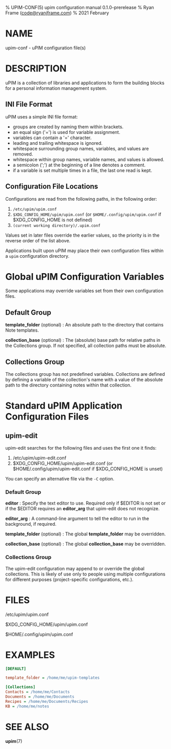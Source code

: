 % UPIM-CONF(5) upim configuration manual 0.1.0-prerelease
% Ryan Frame (code@ryanjframe.com)
% 2021 February

# NAME

upim-conf - uPIM configuration file(s)


# DESCRIPTION

uPIM is a collection of libraries and applications to form the building blocks
for a personal information management system.


## INI File Format

uPIM uses a simple INI file format:

- groups are created by naming them within brackets.
- an equal sign ('=') is used for variable assignment.
- variables can contain a '=' character.
- leading and trailing whitespace is ignored.
- whitespace surrounding group names, variables, and values are removed.
- whitespace within group names, variable names, and values is allowed.
- a semicolon (';') at the beginning of a line denotes a comment.
- if a variable is set multiple times in a file, the last one read is kept.


## Configuration File Locations

Configurations are read from the following paths, in the following order:

1. `/etc/upim/upim.conf`
2. `$XDG_CONFIG_HOME/upim/upim.conf` (or `$HOME/.config/upim/upim.conf` if
   $XDG_CONFIG_HOME is not defined)
3. `(current working directory)/.upim.conf`

Values set in later files override the earlier values, so the priority is in the
reverse order of the list above.

Applications built upon uPIM may place their own configuration files within a
`upim` configuration directory.


# Global uPIM Configuration Variables

Some applications may override variables set from their own configuration files.


## Default Group

**template_folder** (optional)
: An absolute path to the directory that contains Note templates.

**collection_base** (optional)
: The (absolute) base path for relative paths in the Collections group. If not
  specified, all collection paths must be absolute.


## Collections Group

The collections group has not predefined variables. Collections are defined by
defining a variable of the collection's name with a value of the absolute path
to the directory containing notes within that collection.


# Standard uPIM Application Configuration Files

## upim-edit

upim-edit searches for the following files and uses the first one it finds:

1. /etc/upim/upim-edit.conf
2. $XDG_CONFIG_HOME/upim/upim-edit.conf (or $HOME/.config/upim/upim-edit.conf if
   $XDG_CONFIG_HOME is unset)

You can specify an alternative file via the `-C` option.


### Default Group

**editor**
: Specify the text editor to use. Required only if $EDITOR is not set or if the
  $EDITOR requires an **editor_arg** that upim-edit does not recognize.

**editor_arg**
: A command-line argument to tell the editor to run in the background, if
  required.

**template_folder** (optional)
: The global **template_folder** may be overridden.

**collection_base** (optional)
: The global **collection_base** may be overridden.


### Collections Group

The upim-edit configuration may append to or override the global collections.
This is likely of use only to people using multiple configurations for different
purposes (project-specific configurations, etc.).


# FILES

/etc/upim/upim.conf

$XDG_CONFIG_HOME/upim/upim.conf

$HOME/.config/upim/upim.conf


# EXAMPLES

```ini
[DEFAULT]

template_folder = /home/me/upim-templates

[Collections]
Contacts = /home/me/Contacts
Documents = /home/me/Documents
Recipes = /home/me/Documents/Recipes
KB = /home/me/notes
```

# SEE ALSO

**upim**(7)

